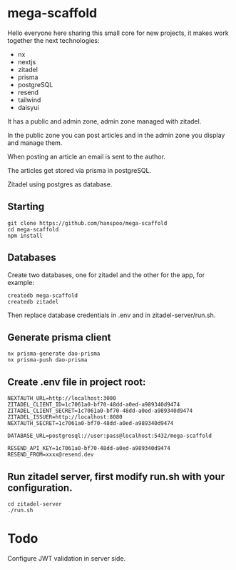 # mega-scaffold

Hello everyone here sharing this small core for new projects, it makes work together the next technologies:

- nx
- nextjs
- zitadel
- prisma
- postgreSQL
- resend
- tailwind
- daisyui

It has a public and admin zone, admin zone managed with zitadel.

In the public zone you can post articles and in the admin zone you display and manage them.

When posting an article an email is sent to the author.

The articles get stored via prisma in postgreSQL.

Zitadel using postgres as database.

## Starting

```
git clone https://github.com/hanspoo/mega-scaffold
cd mega-scaffold
npm install
```

## Databases

Create two databases, one for zitadel and the other for the app, for example:

```
createdb mega-scaffold
createdb zitadel
```

Then replace database credentials in .env and in zitadel-server/run.sh.

## Generate prisma client

```
nx prisma-generate dao-prisma
nx prisma-push dao-prisma
```

## Create .env file in project root:

```
NEXTAUTH_URL=http://localhost:3000
ZITADEL_CLIENT_ID=1c7061a0-bf70-48dd-a0ed-a989340d9474
ZITADEL_CLIENT_SECRET=1c7061a0-bf70-48dd-a0ed-a989340d9474
ZITADEL_ISSUER=http://localhost:8080
NEXTAUTH_SECRET=1c7061a0-bf70-48dd-a0ed-a989340d9474

DATABASE_URL=postgresql://user:pass@localhost:5432/mega-scaffold

RESEND_API_KEY=1c7061a0-bf70-48dd-a0ed-a989340d9474
RESEND_FROM=xxxx@resend.dev
```

## Run zitadel server, first modify run.sh with your configuration.

```
cd zitadel-server
./run.sh
```

# Todo

Configure JWT validation in server side.
